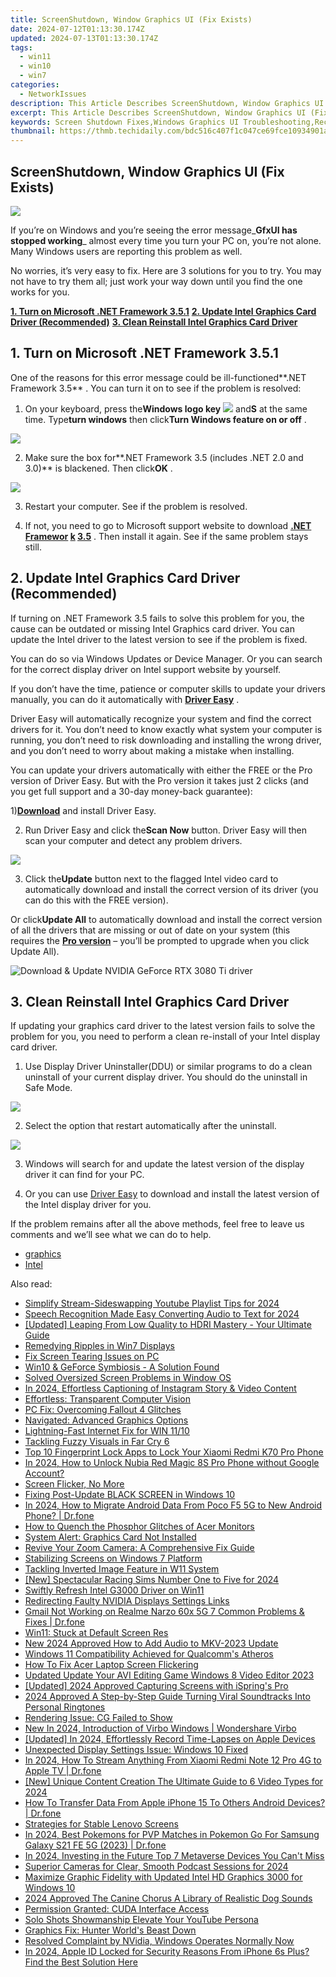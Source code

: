```yaml
---
title: ScreenShutdown, Window Graphics UI (Fix Exists)
date: 2024-07-12T01:13:30.174Z
updated: 2024-07-13T01:13:30.174Z
tags:
  - win11
  - win10
  - win7
categories:
  - NetworkIssues
description: This Article Describes ScreenShutdown, Window Graphics UI (Fix Exists)
excerpt: This Article Describes ScreenShutdown, Window Graphics UI (Fix Exists)
keywords: Screen Shutdown Fixes,Windows Graphics UI Troubleshooting,Rectifying Screen Shutdown Issues in Windows,Window Graphic User Interface Error Resolution,Preventing Unexpected Device Shutdown,How to Resolve Window Graphics Problems in Windows,Tips for Fixing Graphical Glitches in Windows OS
thumbnail: https://thmb.techidaily.com/bdc516c407f1c047ce69fce10934901af5b77e56306af6bf8cabd1b35043cc3e.jpg
---
```


## ScreenShutdown, Window Graphics UI (Fix Exists)

![](https://images.drivereasy.com/wp-content/uploads/2017/09/img_59bf717106584.jpg)

 If you’re on Windows and you’re seeing the error message_**GfxUI has stopped working**_ almost every time you turn your PC on, you’re not alone. Many Windows users are reporting this problem as well.

 No worries, it’s very easy to fix. Here are 3 solutions for you to try. You may not have to try them all; just work your way down until you find the one works for you.

**[1\. Turn on Microsoft .NET Framework 3.5.1](#m1)**
[**2. Update Intel Graphics Card Driver (Recommended)**](#m2)
[**3. Clean Reinstall Intel Graphics Card Driver**](#m3)

## 1\. Turn on Microsoft .NET Framework 3.5.1

 One of the reasons for this error message could be ill-functioned**.NET Framework 3.5** . You can turn it on to see if the problem is resolved:

 1) On your keyboard, press the**Windows logo key** ![](https://images.drivereasy.com/wp-content/uploads/2017/09/img_59bf762c2349f.png) and**S** at the same time. Type**turn windows** then click**Turn Windows feature on or off** .

![](https://images.drivereasy.com/wp-content/uploads/2017/09/img_59bf76d237132.png)

 2) Make sure the box for**.NET Framework 3.5 (includes .NET 2.0 and 3.0)** is blackened. Then click**OK** .

![](https://images.drivereasy.com/wp-content/uploads/2017/09/img_59bf76e62b5aa.png)

3) Restart your computer. See if the problem is resolved.

4) If not, you need to go to Microsoft support website to download **[.NET Framewor](https://www.microsoft.com/en-us/download/details.aspx?id=21) [k](https://www.microsoft.com/en-us/download/details.aspx?id=21) [3.5](https://www.microsoft.com/en-us/download/details.aspx?id=21)** [](https://www.microsoft.com/en-us/download/details.aspx?id=21) . Then install it again. See if the same problem stays still.

## 2\. Update Intel Graphics Card Driver (Recommended)

 If turning on .NET Framework 3.5 fails to solve this problem for you, the cause can be outdated or missing Intel Graphics card driver. You can update the Intel driver to the latest version to see if the problem is fixed.

 You can do so via Windows Updates or Device Manager. Or you can search for the correct display driver on Intel support website by yourself.

 If you don’t have the time, patience or computer skills to update your drivers manually, you can do it automatically with [**Driver Easy**](https://tools.techidaily.com/drivereasy/download/) .

 Driver Easy will automatically recognize your system and find the correct drivers for it. You don’t need to know exactly what system your computer is running, you don’t need to risk downloading and installing the wrong driver, and you don’t need to worry about making a mistake when installing.

 You can update your drivers automatically with either the FREE or the Pro version of Driver Easy. But with the Pro version it takes just 2 clicks (and you get full support and a 30-day money-back guarantee):

 1)[**Download**](https://tools.techidaily.com/drivereasy/download/) and install Driver Easy.

 2) Run Driver Easy and click the**Scan Now** button. Driver Easy will then scan your computer and detect any problem drivers.

![](https://images.drivereasy.com/wp-content/uploads/2022/09/de-scan-now.jpg)

 3) Click the**Update** button next to the flagged Intel video card to automatically download and install the correct version of its driver (you can do this with the FREE version).

 Or click**Update All** to automatically download and install the correct version of all the drivers that are missing or out of date on your system (this requires the [**Pro version**](https://tools.techidaily.com/drivereasy/download/) – you’ll be prompted to upgrade when you click Update All).

![Download & Update NVIDIA GeForce RTX 3080 Ti driver](https://images.drivereasy.com/wp-content/uploads/2021/06/Download-Update-NVIDIA-GeForce-RTX-3080-Ti-driver-1200x900.jpg)

## 3\. Clean Reinstall Intel Graphics Card Driver

 If updating your graphics card driver to the latest version fails to solve the problem for you, you need to perform a clean re-install of your Intel display card driver.

 1) Use Display Driver Uninstaller(DDU) or similar programs to do a clean uninstall of your current display driver. You should do the uninstall in Safe Mode.

![](https://images.drivereasy.com/wp-content/uploads/2017/09/img_59bf7edc3173f.png)

 2) Select the option that restart automatically after the uninstall.

![](https://images.drivereasy.com/wp-content/uploads/2017/09/img_59bf7eca87f6f.jpg)

 3) Windows will search for and update the latest version of the display driver it can find for your PC.

 4) Or you can use [Driver Easy](https://tools.techidaily.com/drivereasy/download/) to download and install the latest version of the Intel display driver for you.

 If the problem remains after all the above methods, feel free to leave us comments and we’ll see what we can do to help.

* [graphics](https://tools.techidaily.com/drivereasy/download/)
* [Intel](https://tools.techidaily.com/drivereasy/download/)

<ins class="adsbygoogle"
     style="display:block"
     data-ad-format="autorelaxed"
     data-ad-client="ca-pub-7571918770474297"
     data-ad-slot="1223367746"></ins>



<ins class="adsbygoogle"
     style="display:block"
     data-ad-client="ca-pub-7571918770474297"
     data-ad-slot="8358498916"
     data-ad-format="auto"
     data-full-width-responsive="true"></ins>



<span class="atpl-alsoreadstyle">Also read:</span>
<div><ul>
<li><a href="https://facebook-record-videos.techidaily.com/simplify-stream-sideswapping-youtube-playlist-tips-for-2024/"><u>Simplify Stream-Sideswapping  Youtube Playlist Tips for 2024</u></a></li>
<li><a href="https://ai-video-tools.techidaily.com/speech-recognition-made-easy-converting-audio-to-text-for-2024/"><u>Speech Recognition Made Easy Converting Audio to Text for 2024</u></a></li>
<li><a href="https://extra-skills.techidaily.com/updated-leaping-from-low-quality-to-hdri-mastery-your-ultimate-guide/"><u>[Updated] Leaping From Low Quality to HDRI Mastery - Your Ultimate Guide</u></a></li>
<li><a href="https://network-issues.techidaily.com/remedying-ripples-in-win7-displays/"><u>Remedying Ripples in Win7 Displays</u></a></li>
<li><a href="https://network-issues.techidaily.com/fix-screen-tearing-issues-on-pc/"><u>Fix Screen Tearing Issues on PC</u></a></li>
<li><a href="https://network-issues.techidaily.com/win10-and-geforce-symbiosis-a-solution-found/"><u>Win10 & GeForce Symbiosis - A Solution Found</u></a></li>
<li><a href="https://network-issues.techidaily.com/solved-oversized-screen-problems-in-window-os/"><u>Solved Oversized Screen Problems in Window OS</u></a></li>
<li><a href="https://instagram-videos.techidaily.com/in-2024-effortless-captioning-of-instagram-story-and-video-content/"><u>In 2024, Effortless Captioning of Instagram Story & Video Content</u></a></li>
<li><a href="https://network-issues.techidaily.com/effortless-transparent-computer-vision/"><u>Effortless: Transparent Computer Vision</u></a></li>
<li><a href="https://network-issues.techidaily.com/pc-fix-overcoming-fallout-4-glitches/"><u>PC Fix: Overcoming Fallout 4 Glitches</u></a></li>
<li><a href="https://network-issues.techidaily.com/navigated-advanced-graphics-options/"><u>Navigated: Advanced Graphics Options</u></a></li>
<li><a href="https://network-issues.techidaily.com/lightning-fast-internet-fix-for-win-1110/"><u>Lightning-Fast Internet Fix for WIN 11/10</u></a></li>
<li><a href="https://network-issues.techidaily.com/tackling-fuzzy-visuals-in-far-cry-6/"><u>Tackling Fuzzy Visuals in Far Cry 6</u></a></li>
<li><a href="https://unlock-android.techidaily.com/top-10-fingerprint-lock-apps-to-lock-your-xiaomi-redmi-k70-pro-phone-by-drfone-android/"><u>Top 10 Fingerprint Lock Apps to Lock Your Xiaomi Redmi K70 Pro Phone</u></a></li>
<li><a href="https://easy-unlock-android.techidaily.com/in-2024-how-to-unlock-nubia-red-magic-8s-pro-phone-without-google-account-by-drfone-android/"><u>In 2024, How to Unlock Nubia Red Magic 8S Pro Phone without Google Account?</u></a></li>
<li><a href="https://network-issues.techidaily.com/screen-flicker-no-more/"><u>Screen Flicker, No More</u></a></li>
<li><a href="https://network-issues.techidaily.com/fixing-post-update-black-screen-in-windows-10/"><u>Fixing Post-Update BLACK SCREEN in Windows 10</u></a></li>
<li><a href="https://android-transfer.techidaily.com/in-2024-how-to-migrate-android-data-from-poco-f5-5g-to-new-android-phone-drfone-by-drfone-transfer-from-android-transfer-from-android/"><u>In 2024, How to Migrate Android Data From Poco F5 5G to New Android Phone? | Dr.fone</u></a></li>
<li><a href="https://network-issues.techidaily.com/how-to-quench-the-phosphor-glitches-of-acer-monitors/"><u>How to Quench the Phosphor Glitches of Acer Monitors</u></a></li>
<li><a href="https://network-issues.techidaily.com/system-alert-graphics-card-not-installed/"><u>System Alert: Graphics Card Not Installed</u></a></li>
<li><a href="https://network-issues.techidaily.com/revive-your-zoom-camera-a-comprehensive-fix-guide/"><u>Revive Your Zoom Camera: A Comprehensive Fix Guide</u></a></li>
<li><a href="https://network-issues.techidaily.com/stabilizing-screens-on-windows-7-platform/"><u>Stabilizing Screens on Windows 7 Platform</u></a></li>
<li><a href="https://network-issues.techidaily.com/tackling-inverted-image-feature-in-w11-system/"><u>Tackling Inverted Image Feature in W11 System</u></a></li>
<li><a href="https://on-screen-recording.techidaily.com/new-spectacular-racing-sims-number-one-to-five-for-2024/"><u>[New] Spectacular Racing Sims  Number One to Five for 2024</u></a></li>
<li><a href="https://network-issues.techidaily.com/swiftly-refresh-intel-g3000-driver-on-win11/"><u>Swiftly Refresh Intel G3000 Driver on Win11</u></a></li>
<li><a href="https://network-issues.techidaily.com/redirecting-faulty-nvidia-displays-settings-links/"><u>Redirecting Faulty NVIDIA Displays Settings Links</u></a></li>
<li><a href="https://howto.techidaily.com/gmail-not-working-on-realme-narzo-60x-5g-7-common-problems-and-fixes-drfone-by-drfone-fix-android-problems-fix-android-problems/"><u>Gmail Not Working on Realme Narzo 60x 5G 7 Common Problems & Fixes | Dr.fone</u></a></li>
<li><a href="https://network-issues.techidaily.com/win11-stuck-at-default-screen-res/"><u>Win11: Stuck at Default Screen Res</u></a></li>
<li><a href="https://audio-shaping.techidaily.com/new-2024-approved-how-to-add-audio-to-mkv-2023-update/"><u>New 2024 Approved How to Add Audio to MKV-2023 Update</u></a></li>
<li><a href="https://network-issues.techidaily.com/windows-11-compatibility-achieved-for-qualcomms-atheros/"><u>Windows 11 Compatibility Achieved for Qualcomm's Atheros</u></a></li>
<li><a href="https://network-issues.techidaily.com/how-to-fix-acer-laptop-screen-flickering/"><u>How To Fix Acer Laptop Screen Flickering</u></a></li>
<li><a href="https://ai-video-apps.techidaily.com/updated-update-your-avi-editing-game-windows-8-video-editor-2023/"><u>Updated Update Your AVI Editing Game Windows 8 Video Editor 2023</u></a></li>
<li><a href="https://screen-recording.techidaily.com/updated-2024-approved-capturing-screens-with-isprings-pro/"><u>[Updated] 2024 Approved  Capturing Screens with iSpring's Pro</u></a></li>
<li><a href="https://extra-hints.techidaily.com/2024-approved-a-step-by-step-guide-turning-viral-soundtracks-into-personal-ringtones/"><u>2024 Approved  A Step-by-Step Guide  Turning Viral Soundtracks Into Personal Ringtones</u></a></li>
<li><a href="https://network-issues.techidaily.com/rendering-issue-cg-failed-to-show/"><u>Rendering Issue: CG Failed to Show</u></a></li>
<li><a href="https://ai-voice-clone.techidaily.com/new-in-2024-introduction-of-virbo-windows-wondershare-virbo/"><u>New In 2024, Introduction of Virbo Windows | Wondershare Virbo</u></a></li>
<li><a href="https://visual-screen-recording.techidaily.com/updated-in-2024-effortlessly-record-time-lapses-on-apple-devices/"><u>[Updated] In 2024, Effortlessly Record Time-Lapses on Apple Devices</u></a></li>
<li><a href="https://network-issues.techidaily.com/unexpected-display-settings-issue-windows-10-fixed/"><u>Unexpected Display Settings Issue: Windows 10 Fixed</u></a></li>
<li><a href="https://screen-mirror.techidaily.com/in-2024-how-to-stream-anything-from-xiaomi-redmi-note-12-pro-4g-to-apple-tv-drfone-by-drfone-android/"><u>In 2024, How To Stream Anything From Xiaomi Redmi Note 12 Pro 4G to Apple TV | Dr.fone</u></a></li>
<li><a href="https://fox-links.techidaily.com/new-unique-content-creation-the-ultimate-guide-to-6-video-types-for-2024/"><u>[New] Unique Content Creation  The Ultimate Guide to 6 Video Types for 2024</u></a></li>
<li><a href="https://techidaily.com/how-to-transfer-data-from-apple-iphone-15-to-others-android-devices-drfone-by-drfone-transfer-data-from-ios-transfer-data-from-ios/"><u>How To Transfer Data From Apple iPhone 15 To Others Android Devices? | Dr.fone</u></a></li>
<li><a href="https://network-issues.techidaily.com/strategies-for-stable-lenovo-screens/"><u>Strategies for Stable Lenovo Screens</u></a></li>
<li><a href="https://change-location.techidaily.com/in-2024-best-pokemons-for-pvp-matches-in-pokemon-go-for-samsung-galaxy-s21-fe-5g-2023-drfone-by-drfone-virtual-android/"><u>In 2024, Best Pokemons for PVP Matches in Pokemon Go For Samsung Galaxy S21 FE 5G (2023) | Dr.fone</u></a></li>
<li><a href="https://extra-approaches.techidaily.com/in-2024-investing-in-the-future-top-7-metaverse-devices-you-cant-miss/"><u>In 2024, Investing in the Future  Top 7 Metaverse Devices You Can't Miss</u></a></li>
<li><a href="https://some-skills.techidaily.com/superior-cameras-for-clear-smooth-podcast-sessions-for-2024/"><u>Superior Cameras for Clear, Smooth Podcast Sessions for 2024</u></a></li>
<li><a href="https://network-issues.techidaily.com/maximize-graphic-fidelity-with-updated-intel-hd-graphics-3000-for-windows-10/"><u>Maximize Graphic Fidelity with Updated Intel HD Graphics 3000 for Windows 10</u></a></li>
<li><a href="https://audio-editing.techidaily.com/2024-approved-the-canine-chorus-a-library-of-realistic-dog-sounds/"><u>2024 Approved The Canine Chorus A Library of Realistic Dog Sounds</u></a></li>
<li><a href="https://network-issues.techidaily.com/permission-granted-cuda-interface-access/"><u>Permission Granted: CUDA Interface Access</u></a></li>
<li><a href="https://youtube-video-recordings.techidaily.com/solo-shots-showmanship-elevate-your-youtube-persona/"><u>Solo Shots Showmanship  Elevate Your YouTube Persona</u></a></li>
<li><a href="https://network-issues.techidaily.com/graphics-fix-hunter-worlds-beast-down/"><u>Graphics Fix: Hunter World's Beast Down</u></a></li>
<li><a href="https://network-issues.techidaily.com/resolved-complaint-by-nvidia-windows-operates-normally-now/"><u>Resolved Complaint by NVidia, Windows Operates Normally Now</u></a></li>
<li><a href="https://apple-account.techidaily.com/in-2024-apple-id-locked-for-security-reasons-from-iphone-6s-plus-find-the-best-solution-here-by-drfone-ios/"><u>In 2024, Apple ID Locked for Security Reasons From iPhone 6s Plus? Find the Best Solution Here</u></a></li>
</ul></div>
